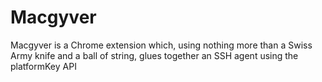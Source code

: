# Macgyver
Macgyver is a Chrome extension which, using nothing more than a Swiss Army knife and a ball of string, glues together an SSH agent using the platformKey API
